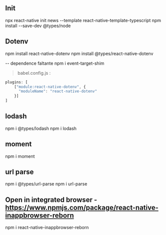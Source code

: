 ## Init

npx react-native init news --template react-native-template-typescript
npm install --save-dev @types/node

## Dotenv

npm install react-native-dotenv
npm install @types/react-native-dotenv

-- dependence faltante
npm i event-target-shim

> babel.config.js :

```js
plugins: [
    ["module:react-native-dotenv", {
      "moduleName": "react-native-dotenv"
    }]
]
```

## lodash
npm i @types/lodash
npm i lodash

## moment
npm i moment

## url parse
npm i @types/url-parse
npm i url-parse

## Open in integrated browser - https://www.npmjs.com/package/react-native-inappbrowser-reborn
npm i react-native-inappbrowser-reborn
